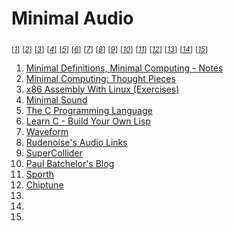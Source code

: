 # Minimal Audio

<sub>[_[1](#ref1)_]</sub>
<sub>[_[2](#ref2)_]</sub>
<sub>[_[3](#ref3)_]</sub>
<sub>[_[4](#ref4)_]</sub>
<sub>[_[5](#ref5)_]</sub>
<sub>[_[6](#ref6)_]</sub>
<sub>[_[7](#ref7)_]</sub>
<sub>[_[8](#ref8)_]</sub>
<sub>[_[9](#ref9)_]</sub>
<sub>[_[10](#ref10)_]</sub>
<sub>[_[11](#ref11)_]</sub>
<sub>[_[12](#ref12)_]</sub>
<sub>[_[13](#ref13)_]</sub>
<sub>[_[14](#ref14)_]</sub>
<sub>[_[15](#ref15)_]</sub>

1. <a id="ref1"></a> [Minimal Definitions, Minimal Computing - Notes](http://rudenoise.uk/md-mc-notes.html)
2. <a id="ref2"></a> [Minimal Computing: Thought Pieces](http://go-dh.github.io/mincomp/thoughts/)
3. <a id="ref3"></a> [x86 Assembly With Linux (Exercises)](https://github.com/rudenoise/x86AssemblyWithLinux)
4. <a id="ref4"></a> [Minimal Sound](https://github.com/rudenoise/minimalSound)
5. <a id="ref5"></a> [The C Programming Language](https://en.wikipedia.org/wiki/The_C_Programming_Language)
6. <a id="ref6"></a> [Learn C - Build Your Own Lisp](http://www.buildyourownlisp.com/)
7. <a id="ref7"></a> [Waveform](https://en.wikipedia.org/wiki/Waveform)
8. <a id="ref8"></a> [Rudenoise's Audio Links](https://pinboard.in/u:rudenoise/t:audio/)
9. <a id="ref9"></a> [SuperCollider](http://www.audiosynth.com/)
10. <a id="ref10"></a> [Paul Batchelor's Blog](http://paulbatchelor.github.io/blog/)
11. <a id="ref11"></a> [Sporth](https://paulbatchelor.github.io/proj/sporth)
12. <a id="ref12"></a> [Chiptune](https://en.wikipedia.org/wiki/Chiptune)
13. <a id="ref13"></a> []()
14. <a id="ref14"></a> []()
15. <a id="ref15"></a> []()
